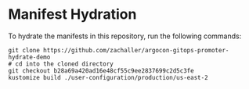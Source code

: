 # Manifest Hydration

To hydrate the manifests in this repository, run the following commands:

```shell
git clone https://github.com/zachaller/argocon-gitops-promoter-hydrate-demo
# cd into the cloned directory
git checkout b28a69a420ad16e48cf55c9ee2837699c2d5c3fe
kustomize build ./user-configuration/production/us-east-2
```

